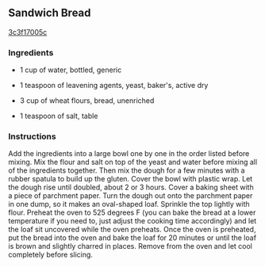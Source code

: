 ## Sandwich Bread

[3c3f17005c](http://tastykitchen.com/recipes/breads/sandwich-bread/)

### Ingredients

 - 1 cup of water, bottled, generic

 - 1 teaspoon of leavening agents, yeast, baker's, active dry

 - 3 cup of wheat flours, bread, unenriched

 - 1 teaspoon of salt, table

### Instructions

Add the ingredients into a large bowl one by one in the order listed before mixing. Mix the flour and salt on top of the yeast and water before mixing all of the ingredients together. Then mix the dough for a few minutes with a rubber spatula to build up the gluten. Cover the bowl with plastic wrap. Let the dough rise until doubled, about 2 or 3 hours. Cover a baking sheet with a piece of parchment paper. Turn the dough out onto the parchment paper in one dump, so it makes an oval-shaped loaf. Sprinkle the top lightly with flour. Preheat the oven to 525 degrees F (you can bake the bread at a lower temperature if you need to, just adjust the cooking time accordingly) and let the loaf sit uncovered while the oven preheats. Once the oven is preheated, put the bread into the oven and bake the loaf for 20 minutes or until the loaf is brown and slightly charred in places. Remove from the oven and let cool completely before slicing.